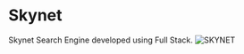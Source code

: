 # Skynet
Skynet Search Engine developed using Full Stack.
![SKYNET](https://github.com/Twoward-Technologies/Skynet/assets/135348882/5bedd993-b503-4f1a-b02b-5cf695e4af05)

